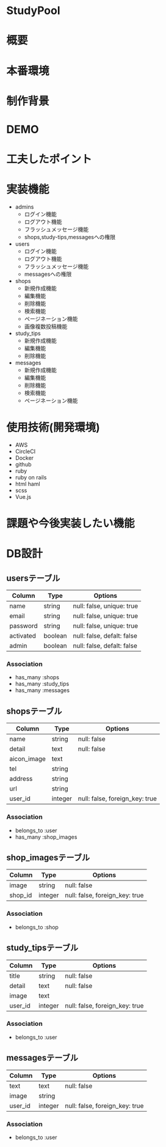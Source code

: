 # StudyPool



# 概要




# 本番環境




# 制作背景




# DEMO




# 工夫したポイント




# 実装機能
- admins
   - ログイン機能
   - ログアウト機能
   - フラッシュメッセージ機能
   - shops,study-tips,messagesへの権限
- users
   - ログイン機能
   - ログアウト機能
   - フラッシュメッセージ機能
   - messagesへの権限
- shops
   - 新規作成機能
   - 編集機能
   - 削除機能
   - 検索機能
   - ページネーション機能
   - 画像複数投稿機能
- study_tips
   - 新規作成機能
   - 編集機能
   - 削除機能
- messages
   - 新規作成機能
   - 編集機能
   - 削除機能
   - 検索機能
   - ページネーション機能

# 使用技術(開発環境)
- AWS
- CircleCI
- Docker
- github
- ruby
- ruby on rails
- html haml
- scss
- Vue.js



# 課題や今後実装したい機能





# DB設計

## usersテーブル
|Column|Type|Options|
|------|----|-------|
|name|string|null: false, unique: true|
|email|string|null: false, unique: true|
|password|string|null: false, unique: true|
|activated|boolean|null: false, defalt: false|
|admin|boolean|null: false, defalt: false|
### Association
- has_many :shops
- has_many :study_tips
- has_many :messages

## shopsテーブル
|Column|Type|Options|
|------|----|-------|
|name|string|null: false|
|detail|text|null: false|
|aicon_image|text||
|tel|string||
|address|string||
|url|string||
|user_id|integer|null: false, foreign_key: true|
### Association
- belongs_to :user
- has_many :shop_images

## shop_imagesテーブル
|Column|Type|Options|
|------|----|-------|
|image|string|null: false|
|shop_id|integer|null: false, foreign_key: true|
### Association
- belongs_to :shop

## study_tipsテーブル
|Column|Type|Options|
|------|----|-------|
|title|string|null: false|
|detail|text|null: false|
|image|text||
|user_id|integer|null: false, foreign_key: true|
### Association
- belongs_to :user

## messagesテーブル
|Column|Type|Options|
|------|----|-------|
|text|text|null: false|
|image|string||
|user_id|integer|null: false, foreign_key: true|
### Association
- belongs_to :user



